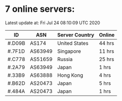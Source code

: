 # 7 online servers:

Latest update at: Fri Jul 24 08:10:09 UTC 2020

| ID | ASN | Server Country | Online |
| -- | --- | -------------- | ------ |
| #.D09B | AS174 | United States | 44 hrs |
| #.7F1D | AS63949 | Singapore | 11 hrs |
| #.C778 | AS51659 | Russia | 25 hrs |
| #.2A79 | AS63949 | Japan | 1 hrs |
| #.33B9 | AS63888 | Hong Kong | 4 hrs |
| #.B62D | AS20473 | Japan | 5 hrs |
| #.484A | AS20473 | Japan | 1 hrs |

